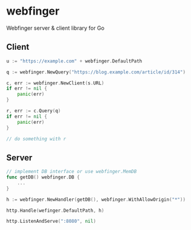 # webfinger

Webfinger server & client library for Go

## Client

```go
u := "https://example.com" + webfinger.DefaultPath

q := webfinger.NewQuery("https://blog.example.com/article/id/314")

c, err := webfinger.NewClient(s.URL)
if err != nil {
    panic(err)
}

r, err := c.Query(q)
if err != nil {
    panic(err)
}

// do something with r
```

## Server

```go
// implement DB interface or use webfinger.MemDB
func getDB() webfinger.DB {
    ...
}

h := webfinger.NewHandler(getDB(), webfinger.WithAllowOrigin("*"))

http.Handle(wefinger.DefaultPath, h)

http.ListenAndServe(":8080", nil)
```